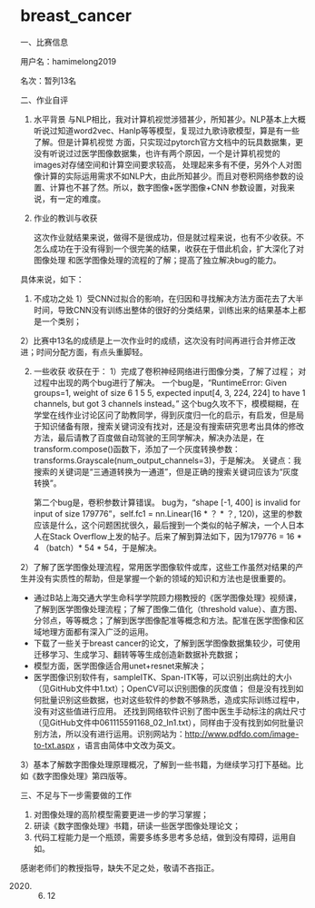 # breast_cancer

一、比赛信息

用户名：hamimelong2019

名次：暂列13名

二、作业自评

1. 水平背景
   与NLP相比，我对计算机视觉涉猎甚少，所知甚少。NLP基本上大概听说过知道word2vec、Hanlp等等模型，复现过九歌诗歌模型，算是有一些了解。但是计算机视觉    方面，只实现过pytorch官方文档中的玩具数据集，更没有听说过过医学图像数据集，也许有两个原因，一个是计算机视觉的images对存储空间和计算空间要求较高，    处理起来多有不便，另外个人对图像计算的实际运用需求不如NLP大，由此所知甚少。而且对卷积网络参数的设置、计算也不甚了然。所以，数字图像+医学图像+CNN    参数设置，对我来说，有一定的难度。

2. 作业的教训与收获

    这次作业就结果来说，做得不是很成功，但是就过程来说，也有不少收获。不怎么成功在于没有得到一个很完美的结果，收获在于借此机会，扩大深化了对图像处理    和医学图像处理的流程的了解；提高了独立解决bug的能力。

具体来说，如下：

1. 不成功之处
1）受CNN过拟合的影响，在归因和寻找解决方法方面花去了大半时间，导致CNN没有训练出整体的很好的分类结果，训练出来的结果基本上都是一个类别；

2）比赛中13名的成绩是上一次作业时的成绩，这次没有时间再进行合并修正改进；时间分配方面，有点头重脚轻。

2. 一些收获
收获在于：
1）完成了卷积神经网络进行图像分类，了解了过程；
   对过程中出现的两个bug进行了解决。
   一个bug是，“RuntimeError: Given groups=1, weight of size 6 1 5 5, expected input[4, 3, 224, 224] to have 1 channels, but got 3 channels instead。”
   这个bug久攻不下，模模糊糊，在学堂在线作业讨论区问了助教同学，得到灰度归一化的启示，有启发，但是局于知识储备有限，搜索关键词没有找对，还是没有搜索研究思考出具体的修改方法，最后请教了百度做自动驾驶的王同学解决，解决办法是，在transform.compose()函数下，添加了一个灰度转换参数：transforms.Grayscale(num_output_channels=3)，于是解决。
   关键点：我搜索的关键词是“三通道转换为一通道”，但是正确的搜索关键词应该为“灰度转换”。
   
   第二个bug是，卷积参数计算错误。
   bug为，“shape [-1, 400] is invalid for input of size 179776”，self.fc1 = nn.Linear(16 * ？ * ？, 120)，这里的参数应该是什么，这个问题困扰很久，最后搜到一个类似的帖子解决，一个人日本人在Stack Overflow上发的帖子。后来了解到算法如下，因为179776 = 16 * 4 （batch）* 54 * 54，于是解决。
   
2）了解了医学图像处理流程，常用医学图像软件或库，这些工作虽然对结果的产生并没有实质性的帮助，但是掌握一个新的领域的知识和方法也是很重要的。
* 通过B站上海交通大学生命科学学院顾力栩教授的《医学图像处理》视频课，了解到医学图像处理流程；了解了图像二值化（threshold value）、直方图、分邻点，等等概念；了解到医学图像配准等概念和方法。配准在医学图像和区域地理方面都有深入广泛的运用。
* 下载了一些关于breast cancer的论文，了解到医学图像数据集较少，可使用迁移学习、生成学习、翻转等等生成创造新数据补充数据；
* 模型方面，医学图像适合用unet+resnet来解决；
* 医学图像识别软件有，sampleITK、Span-ITK等，可以识别出病灶的大小（见GitHub文件中1.txt）；OpenCV可以识别图像的灰度值；
但是没有找到如何批量识别这些数据，也对这些软件的参数不够熟悉，造成实际训练过程中，没有对这些值进行应用。
还找到网络软件识别了图中医生手动标注的病灶尺寸（见GitHub文件中061115591168_02_In1.txt），同样由于没有找到如何批量识别方法，所以没有进行运用。识别网站为：http://www.pdfdo.com/image-to-txt.aspx ，语言由简体中文改为英文。

3）基本了解数字图像处理原理概况，了解到一些书籍，为继续学习打下基础。比如《数字图像处理》第四版等。

三、不足与下一步需要做的工作
1. 对图像处理的高阶模型需要更进一步的学习掌握；
2. 研读《数字图像处理》书籍，研读一些医学图像处理论文；
3. 代码工程能力是一个瓶颈，需要多练多思考多总结，做到没有障碍，运用自如。

感谢老师们的教授指导，缺失不足之处，敬请不吝指正。

2020. 6. 12
